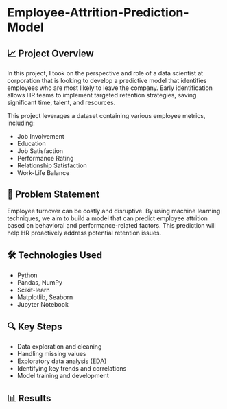 # Employee-Attrition-Prediction-Model
## 📈 Project Overview
In this project, I took on the perspective and role of a data scientist at corporation that is looking to develop a predictive model that identifies employees who are most likely to leave the company. Early identification allows HR teams to implement targeted retention strategies, saving significant time, talent, and resources.

This project leverages a dataset containing various employee metrics, including:
- Job Involvement
- Education
- Job Satisfaction
- Performance Rating
- Relationship Satisfaction
- Work-Life Balance

## 🧠 Problem Statement
Employee turnover can be costly and disruptive. By using machine learning techniques, we aim to build a model that can predict employee attrition based on behavioral and performance-related factors. This prediction will help HR proactively address potential retention issues.

## 🛠️ Technologies Used
- Python
- Pandas, NumPy
- Scikit-learn
- Matplotlib, Seaborn
- Jupyter Notebook

## 🔍 Key Steps
- Data exploration and cleaning
- Handling missing values
- Exploratory data analysis (EDA)
- Identifying key trends and correlations
- Model training and development
  

## 📊 Results

